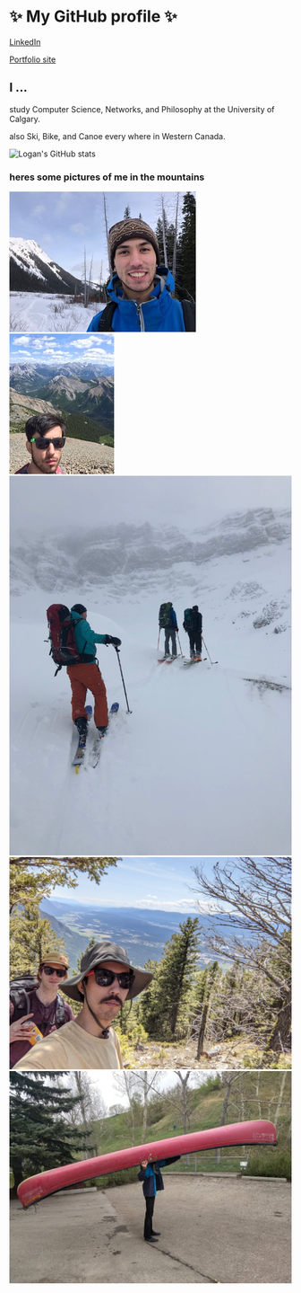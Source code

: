 # ✨ My GitHub profile ✨
[LinkedIn](https://www.linkedin.com/in/logan-perry-din/)

[Portfolio site](https://logan-pd.github.io/)

## I ...
study Computer Science, Networks, and Philosophy at the University of Calgary.

also Ski, Bike, and Canoe every where in Western Canada.


![Logan's GitHub stats](https://github-readme-stats.vercel.app/api?username=logan-pd&theme=tokyonight&show_icons=true&count_private=true)



### heres some pictures of me in the mountains
![ski pic](ski_photo.jpg)
![sunny mountains](mountains_summer.jpg)
![](trio_onlook.jpg)
![](me_n_felix.jpg)
![](canoe_head.jpg)
